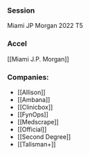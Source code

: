 
### Session
Miami JP Morgan 2022 T5

### Accel
[[Miami J.P. Morgan]]

### Companies:
- [[Allison]]
- [[Ambana]]
- [[Clinicbox]]
- [[FynOps]]
- [[Medscrape]]
- [[Official]]
- [[Second Degree]]
- [[Talisman+]]


